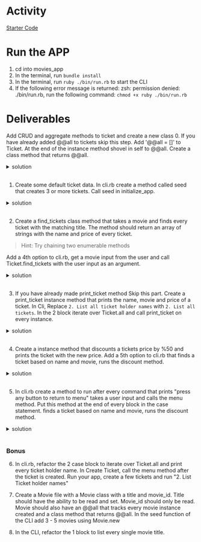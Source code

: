 # Activity
[Starter Code](https://github.com/learn-co-students/Phase-3-movie_app_101121)

# Run the APP
1. cd into movies_app
2. In the terminal, run `bundle install`
2. In the terminal, run  `ruby ./bin/run.rb` to start the CLI
3. If the following error message is returned: zsh: permission denied: ./bin/run.rb, run the following command: `chmod +x ruby ./bin/run.rb`


# Deliverables 
Add CRUD and aggregate methods to ticket and create a new class
0. If you have already added @@all to tickets skip this step. Add '@@all = []' to Ticket. At the end of the instance method shovel in self to @@all. Create a class method that returns @@all.
 <details>
      <summary>
        solution 
      </summary>
      <hr/>
        <img src="assets/image_0.png"
        alt="seed data"
        style="margin-right: 10px;" />
      <hr/>
     </details>
<br/>

1. Create some default ticket data. In cli.rb create a method called seed that creates 3 or more tickets. Call seed in initialize_app. 

 <details>
      <summary>
        solution 
      </summary>
      <hr/>
        Note: Creating seeds with hashes and a loop would also work here. 
        <img src="assets/image_1.png"
        alt="seed data"
        style="margin-right: 10px;" />
        <p> Call seed </p>
        <img src="assets/image_2.png"
        alt="call seed"
        style="margin-right: 10px;" />
      <hr/>
     </details>
<br/>

2. Create a find_tickets class method that takes a movie and finds every ticket with the matching title. The method should return an array of strings with the name and price of every ticket. 
> Hint: Try chaining two enumerable methods

Add a 4th option to cli.rb, get a movie input from the user and call Ticket.find_tickets with the user input as an argument.

 <details>
      <summary>
        solution 
      </summary>
      <hr/>
        <img src="assets/image_3.png"
        alt="seed data"
        style="margin-right: 10px;" />
         <p> Change CLI </p>
        <img src="assets/image_4.png"
        alt="call seed"
        style="margin-right: 10px;" />
      <hr/>
     </details>
<br/>

3. If you have already made print_ticket method Skip this part. Create a print_ticket instance method that prints the name, movie and price of a ticket. In Cli, Replace `2. List all ticket holder names` with `2. List all tickets`. In the 2 block iterate over Ticket.all and call print_ticket on every instance.
 <details>
      <summary>
        solution 
      </summary>
      <hr/>
        <img src="assets/image_5.png"
        alt="seed data"
        style="margin-right: 10px;" />
        <p> Change CLI (Note: the > to the left indicates the other blocks are collapsed there's still code there you just can't see it at the moment.) </p>
        <img src="assets/image_6.png"
        alt="call seed"
        style="margin-right: 10px;" />
      <hr/>
     </details>
<br/>

4. Create a instance method that discounts a tickets price by %50 and prints the ticket with the new price. Add a 5th option to cli.rb that finds a ticket based on name and movie, runs the discount method.
 <details>
      <summary>
        solution 
      </summary>
      <hr/>
        <img src="assets/image_7.png"
        alt="discount method"
        style="margin-right: 10px;" />
        <p> Change CLI  </p>
        <img src="assets/image_8.png"
        alt="cli"
        style="margin-right: 10px;" />
      <hr/>
     </details>
<br/>



5. In cli.rb create a method to run after every command that prints "press any button to return to menu" takes a user input and calls the menu method. Put this method at the end of every block in the case statement.
finds a ticket based on name and movie, runs the discount method.
 <details>
      <summary>
        solution 
      </summary>
      <hr/>
        <img src="assets/image_9.png"
        alt="discount method"
        style="margin-right: 10px;" />
        <p> Change case statement </p>
        <img src="assets/image_10.png"
        alt="cli"
        style="margin-right: 10px;" />
      <hr/>
     </details>
<br/>


### Bonus


6. In cli.rb, refactor the 2 case block to iterate over Ticket.all and print every ticket holder name. In Create Ticket, call the menu method after the ticket is created. Run your app, create a few tickets and run "2. List Ticket holder names"


7. Create a Movie file with a Movie class with a title and movie_id. Title should have the ability to be read and set. Movie_id should only be read. Movie should also have an @@all that tracks every movie instance created and a class method that returns @@all. In the seed function of the CLI add 3 - 5 movies using Movie.new

8. In the CLI, refactor the 1 block to list every single movie title.